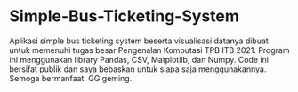 # Simple-Bus-Ticketing-System
Aplikasi simple bus ticketing system beserta visualisasi datanya dibuat untuk memenuhi tugas besar Pengenalan Komputasi TPB ITB 2021. Program ini menggunakan library Pandas, CSV, Matplotlib, dan Numpy. Code ini bersifat publik dan saya bebaskan untuk siapa saja menggunakannya. Semoga bermanfaat. GG geming.
